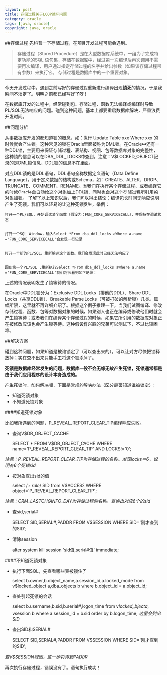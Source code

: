 ```yaml
---
layout: post
title: 存储过程关于LOOP循环问题
category: oracle
tags: [java, oracle]
copyright: java, oracle
---
```



##存储过程
先科普一下存储过程，在项目开发过程可能会遇到。

>存储过程（Stored Procedure）是在大型数据库系统中，一组为了完成特定功能的SQL 语句集，存储在数据库中，经过第一次编译后再次调用不需要再次编译，用户通过指定存储过程的名字并给出参数（如果该存储过程带有参数）来执行它。 存储过程是数据库中的一个重要对象。

----------


今天开发过程中，遇到之前写好的存储过程重新进行编译出现**锁死**的情况，于是我瞬间不淡定了。明明之前都已经写好了呀！

在数据库开发的过程中，经常碰到包、存储过程、函数无法编译或编译时导致PL/SQL无法响应的问题。碰到这种问题，基本上都要重启数据库解决，严重浪费开发时间。

##问题分析

从事数据库开发的都知道锁的概念，如：执行 Update Table xxx Where xxx 的时候就会产生锁。这种常见的锁在Oracle里面被称为DML锁。在Oracle中还有一种DDL锁，主要用来保证存储过程、表结构、视图、包等数据库对象的完整性，这种锁的信息可以在DBA_DDL_LOCKS中查到。注意：V$LOCKED_OBJECT记录的是DML锁信息，DDL锁的信息不在里面。

对应DDL锁的是DDL语句，DDL语句全称数据定义语句（Data Define Language）。用于定义数据的结构或Schema，如：CREATE、ALTER、DROP、TRUNCATE、COMMENT、RENAME。当我们在执行某个存储过程、或者编译它的时候Oracle会自动给这个对象加上DDL锁，同时也会对这个存储过程所引用的对象加锁。
了解了以上知识以后，我们可以得出结论：编译包长时间无响应说明产生了死锁。我们可以轻易的让这种死锁发生，举例：

    打开一个PL/SQL，开始调试某个函数（假设为：FUN_CORE_SERVICECALL），并保持在调试状态


    打开一个SQL Window，输入Select *From dba_ddl_locks aWhere a.name ='FUN_CORE_SERVICECALL'会发现一行记录：


    打开一个新的PL/SQL，重新编译这个函数。我们会发现此时已经无法响应了


    回到第一个PL/SQL ,重新执行Select *From dba_ddl_locks aWhere a.name ='FUN_CORE_SERVICECALL'我们将会看到如下记录：
上述的情况表明发生了锁等待的情况。


在Oracle中DDL锁分为：Exclusive DDL Locks（排他的DDL）、Share DDL Locks（共享DDL锁）、Breakable Parse Locks（可被打破的解析锁）几类。篇幅所限，这里就不再详细介绍了。根据这个例子推理一下，当我们试图编译、修改存储过程、函数、包等对数据对象的时候，如果别人也正在编译或修改他们时就会产生锁等待；或者我们在编译某个存储过程的时候，如果它所引用的数据库对象正在被修改应该也会产生锁等待。这种假设有兴趣的兄弟可以测试下，不过比较困难。


##解决方案

碰到这种问题，如果知道是被谁锁定了（可以查出来的），可以让对方尽快把锁释放掉；实在查不出来只能手工将这个锁杀掉了。

**死锁是数据库经常发生的问题，数据库一般不会无缘无故产生死锁，死锁通常都是由于我们应用程序的设计本身造成的。**

产生死锁时，如何解决呢，下面是常规的解决办法（区分是否知道谁被锁定）：
 - 知道死锁对象
 - 不知道死锁对象

####知道死锁对象
  
比如我所遇到的问题，P_REVEAL_REPORT_CLEAR_TIP编译响应失败。

 - 查询V$DB_OBJECT_CACHE


    SELECT * FROM V$DB_OBJECT_CACHE WHERE name='P_REVEAL_REPORT_CLEAR_TIP' AND LOCKS!='0';

*注意：P_REVEAL_REPORT_CLEAR_TIP为存储过程的名称。发现locks＝6，说明有6个死锁sid*

 - 按对象查出sid的值


    select /*+ rule*/  SID from V$ACCESS WHERE object='P_REVEAL_REPORT_CLEAR_TIP';

*注意：CRM_LASTCHGINFO_DAY为存储过程的名称。查询出对应6个的sid*

 - 查sid,serial#


    SELECT SID,SERIAL#,PADDR FROM V$SESSION WHERE SID='刚才查到的SID';

 - 清除session


    alter system kill session 'sid值,serial#值' immediate;

####不知道死锁对象

 -  执行下面SQL，先查看哪些表被锁住了


    select b.owner,b.object_name,a.session_id,a.locked_mode from v$locked_object a,dba_objects b where b.object_id = a.object_id;

 - 查处引起死锁的会话


    select b.username,b.sid,b.serial#,logon_time from v$locked_object a,v$session b where a.session_id = b.sid order by b.logon_time;
*这里会列出SID*

 - 查出SID和SERIAL#


    SELECT SID,SERIAL#,PADDR FROM V$SESSION WHERE SID='刚才查到的SID';

*查V$SESSION视图，这一步将得到PADDR*


再次执行存储过程，错误没有了。语句执行成功！
